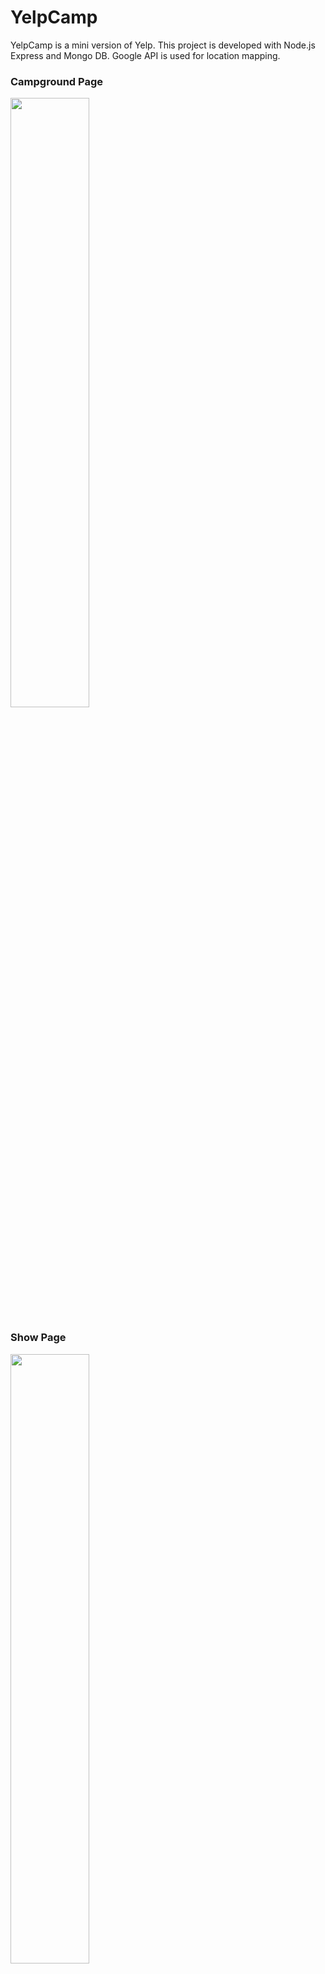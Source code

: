 # YelpCamp
YelpCamp is a mini version of Yelp. This project is developed with Node.js Express and Mongo DB. Google API is used for location mapping. 

### Campground Page
<img src="https://user-images.githubusercontent.com/54637394/87968033-c99e0f80-ca8d-11ea-901c-c5bf9a103b6e.JPG" width="50%" >

### Show Page
<img src="https://user-images.githubusercontent.com/54637394/87968138-f18d7300-ca8d-11ea-8acd-c66eecd1b801.JPG" width="50%" >

### After Login
<img src="https://user-images.githubusercontent.com/54637394/87968408-62348f80-ca8e-11ea-8d0b-a5d922b458cd.JPG" width="50%" >
